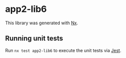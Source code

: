# app2-lib6

This library was generated with [Nx](https://nx.dev).

## Running unit tests

Run `nx test app2-lib6` to execute the unit tests via [Jest](https://jestjs.io).
